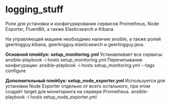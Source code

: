# logging_stuff
Роли для установки и конфигурирования сервисов Prometheus, Node Exporter, FluentBit, а также Elasticsearch и Kibana.

На управляющей машине необходимо наличие ansible, а также ролей geerlingguy.kibana, geerlingguy.elasticsearch и geerlingguy.java.

**Основной плейбук: setup_monitoring.yml**
Устанавливает все сервисы: ansible-playbook -i hosts setup_monitoring.yml
Перечитывание конфигурации: ansible-playbook -i hosts setup_monitoring.yml --tags configure

**Дополнительный плейбук: setup_node_exporter.yml**
Используется для установки Node Exporter отдельно от всего остального, при этом создаёт target для мониторинга на сервере Prometheus.
ansible-playbook -i hosts setup_node_exporter.yml
